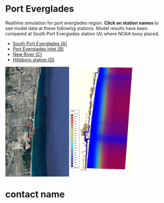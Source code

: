 
<html>  
 <body>
  
 
 <div class="twelve wide computer column"> 
  <h1>Port Everglades</h1>


<p>
Realtime simulation for port everglades region. <strong> Click on station names </strong> to see model data at these following stations. Model results have been compared at South Port Everglades station (A) where NOAA buoy placed.
</p>
 
<ul>
 <li><a href="waterlevel_porteverglades.jpg" target="_blank"> South Port Everglades (A)</a></li>
 <li><a href="waterlevel_evergladesinlet.jpg" target="_blank"> Port Everglades Inlet (B)</a></li>
 <li><a href="waterlevel_plantriver.jpg" target="_blank"> New River (C)</a></li>
 <li><a href="waterlevel_hillsboroinlet.jpg" target="_blank"> Hillsboro station (D)</a></li>
 
</ul>

  <a href="gmap4.JPG">
     <img src="gmap4.JPG" width="201" align="left">
  </a> 

  <a href="c24.JPG">
     <img src="c24.JPG" width="201" align="center">
 </a>
 </div> 
 
 
<div class="four wide computer column sidebar">
 <h1> contact name </h1>
 
 </div>
 </body> 
</html>


